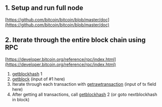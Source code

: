 ## 1. Setup and run full node

[https://github.com/bitcoin/bitcoin/blob/master/doc](https://github.com/bitcoin/bitcoin/blob/master/doc)

## 2. Iterate through the entire block chain using RPC

[https://developer.bitcoin.org/reference/rpc/index.html](https://developer.bitcoin.org/reference/rpc/index.html)

1. [getblockhash](https://developer.bitcoin.org/reference/rpc/getblockhash.html) 1
2. [getblock](https://developer.bitcoin.org/reference/rpc/getblock.html) (input of #1 here)
3. Iterate through each transaction with [getrawtransaction](https://developer.bitcoin.org/reference/rpc/getrawtransaction.html) (input of tx field here)
4. After getting all transactions, call [getblockhash](https://developer.bitcoin.org/reference/rpc/getblockhash.html) 2 (or goto nextblockhash in block)
